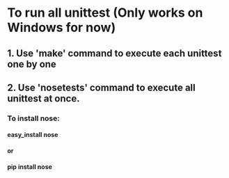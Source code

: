 # To run all unittest (Only works on Windows for now)
## 1. Use 'make' command to execute each unittest one by one
## 2. Use 'nosetests' command to execute all unittest at once.
### To install nose:
#### easy_install nose
#### or
#### pip install nose

